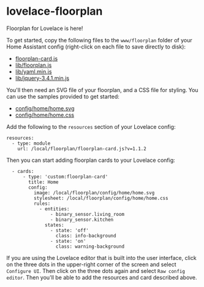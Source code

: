 # lovelace-floorplan

Floorplan for Lovelace is here!

To get started, copy the following files to the `www/floorplan` folder of your Home Assistant config (right-click on each file to save directly to disk):

- [floorplan-card.js](https://raw.githubusercontent.com/pkozul/lovelace-floorplan/master/www/floorplan/floorplan-card.js)
- [lib/floorplan.js](https://raw.githubusercontent.com/pkozul/lovelace-floorplan/master/www/floorplan/lib/floorplan.js)
- [lib/yaml.min.js](https://raw.githubusercontent.com/pkozul/lovelace-floorplan/master/www/floorplan/lib/yaml.min.js)
- [lib/jquery-3.4.1.min.js](https://raw.githubusercontent.com/pkozul/lovelace-floorplan/master/www/floorplan/lib/jquery-3.4.1.min.js)

You'll then need an SVG file of your floorplan, and a CSS file for styling. You can use the samples provided to get started:

- [config/home/home.svg](https://raw.githubusercontent.com/pkozul/lovelace-floorplan/master/www/floorplan/config/home/home.svg)
- [config/home/home.css](https://raw.githubusercontent.com/pkozul/lovelace-floorplan/master/www/floorplan/config/home/home.css)

Add the following to the `resources` section of your Lovelace config:

```
resources:
  - type: module
    url: /local/floorplan/floorplan-card.js?v=1.1.2
```

Then you can start adding floorplan cards to your Lovelace config:

```
  - cards:
      - type: 'custom:floorplan-card'
        title: Home
        config:
          image: /local/floorplan/config/home/home.svg
          stylesheet: /local/floorplan/config/home/home.css
          rules:
            - entities:
                - binary_sensor.living_room
                - binary_sensor.kitchen
              states:
                - state: 'off'
                  class: info-background
                - state: 'on'
                  class: warning-background
```

If you are using the Lovelace editor that is built into the user interface, click on the three dots in the upper-right corner of the screen and select `Configure UI`. Then click on the three dots again and select `Raw config editor`. Then you'll be able to add the resources and card described above.
